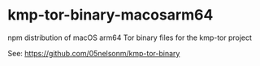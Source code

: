 # kmp-tor-binary-macosarm64

npm distribution of macOS arm64 Tor binary files for the kmp-tor project

See: https://github.com/05nelsonm/kmp-tor-binary
